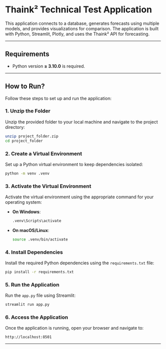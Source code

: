 # Thaink² Technical Test Application

This application connects to a database, generates forecasts using multiple models, and provides visualizations for comparison. The application is built with Python, Streamlit, Plotly, and uses the Thaink² API for forecasting.

---

## Requirements

- Python version **≥ 3.10.0** is required.

---

## How to Run?

Follow these steps to set up and run the application:

### 1. Unzip the Folder
Unzip the provided folder to your local machine and navigate to the project directory:
```bash
unzip project_folder.zip
cd project_folder
```

### 2. Create a Virtual Environment
Set up a Python virtual environment to keep dependencies isolated:
```bash
python -m venv .venv
```

### 3. Activate the Virtual Environment
Activate the virtual environment using the appropriate command for your operating system:

- **On Windows**:
  ```bash
  .venv\Scripts\activate
  ```
- **On macOS/Linux**:
  ```bash
  source .venv/bin/activate
  ```

### 4. Install Dependencies
Install the required Python dependencies using the `requirements.txt` file:
```bash
pip install -r requirements.txt
```

### 5. Run the Application
Run the `app.py` file using Streamlit:
```bash
streamlit run app.py
```

### 6. Access the Application
Once the application is running, open your browser and navigate to:
```plaintext
http://localhost:8501
```

---
